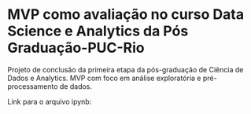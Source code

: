 # MVP como avaliação no curso Data Science e Analytics da Pós Graduação-PUC-Rio 

Projeto de conclusão da primeira etapa da pós-graduação de Ciência de Dados e Analytics. MVP com foco em análise exploratória e pré-processamento de dados. 

Link para o arquivo ipynb: [](https://github.com/IqueMoraes/mvp_analise_exploratoria_e_pre_processamento/blob/main/MVP_.ipynb)
